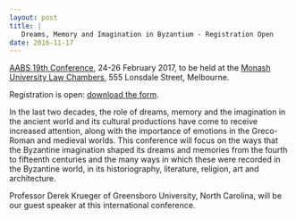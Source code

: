 ```yaml
---
layout: post
title: |
   Dreams, Memory and Imagination in Byzantium - Registration Open
date: 2016-11-17
---
```


[AABS 19th Conference](http://www.aabs.org.au/conferences/19th/), 24-26
February 2017, to be held at the [Monash University Law
Chambers](https://www.monash.edu/law/about-us/location/mulc), 555
Lonsdale Street, Melbourne.

Registration is open: [download
the
form](http://www.aabs.org.au/wp-content/uploads/2016/11/aabs19registration.doc).

In
the last two decades, the role of dreams, memory and the imagination in
the ancient world and its cultural productions have come to receive
increased attention, along with the importance of emotions in the
Greco-Roman and medieval worlds. This conference will focus on the ways
that the Byzantine imagination shaped its dreams and memories from the
fourth to fifteenth centuries and the many ways in which these were
recorded in the Byzantine world, in its historiography, literature,
religion, art and architecture.

Professor Derek Krueger of
Greensboro University, North Carolina, will be our guest speaker at this
international conference.

